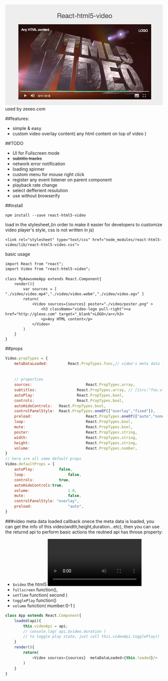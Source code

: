 ![preview](snapshot.jpg)
used by zexeo.com

##features:
 - simple & easy
 - custom video overlay content( any html content on top of video )

##TODO
 - UI for Fullscreen mode
 - ~~subtitle tracks~~
 - network error notification
 - loading spinner
 - custom menu for mouse right click 
 - register any event listener on parent component
 - playback rate change
 - select defferient resulution
 - use without browserify

##install
```
npm install --save react-html5-video
```
load in the stylesheet,(in order to make it easier for developers to customize video player's style, css is not written in js)
```
<link rel="stylesheet" type="text/css" href="node_modules/react-html5-video/lib/react-html5-video.css">
```
basic usage
```
import React from "react";
import Video from "react-html5-video";

class MyAewsomeApp extends React.Component{
	render(){
		var sources = [ "./video/video.mp4","./video/video.webm","./video/video.ogv" ]
		return(
			<Video sources={sources} poster="./video/poster.png" >
				<h3 className="video-logo pull-right"><a href="http://glexe.com" target="_blank">LOGO</a></h3>
				<p>Any HTML content</p>
			</Video>
		)
	}
}
```
##props
```javascript
Video.propTypes = {
	metaDataLoaded: 		React.PropTypes.func,// video's meta data loaded callback
	

	// properties
	sources: 						React.PropTypes.array,
	subtitles: 					React.PropTypes.array, // [{src:"foo.vtt", label:"English",lang:"en" }]
	autoPlay: 					React.PropTypes.bool,
	controls: 					React.PropTypes.bool,
	autoHideControls: 	React.PropTypes.bool,
	controlPanelStyle: 	React.PropTypes.oneOf(["overlay","fixed"]),
	preload: 						React.PropTypes.oneOf(["auto","none","metadata"]), 
	loop: 							React.PropTypes.bool,
	mute: 							React.PropTypes.bool,
	poster: 						React.PropTypes.string,
	width: 							React.PropTypes.string,
	height: 						React.PropTypes.string,
	volume: 						React.PropTypes.number,
}
// here are all some default props
Video.defaultProps = {
	autoPlay:  			false,
	loop: 					false,
	controls: 			true,
	autoHideControls:true,
	volume: 				1.0,
	mute: 					false,
	controlPanelStyle: "overlay",
	preload: 				"auto",
}

```
###video meta data loaded callback
onece the meta data is loaded, you can get the info of this video(width,height,duration...etc), then you can use the returnd api to perform basic actions
the reutned api has throse property:
 - `$video` the html5 <video> DOM element,
 -	`fullscreen` function(), 
 -	`setTime` function( second )
 -	`togglePlay` function()
 -	`volume` function( mumber:0-1 )

```javascript
class App extends React.Component{
	loaded(api){
		this.videoApi = api;
		// console.log( api.$video.duration ) 
		// to toggle play state, just call this.videoApi.togglePlay()
	}
	render(){
		return(
			<Video sources={sources}  metaDataLoaded={this.loaded}/>
		)
	}
}
```



